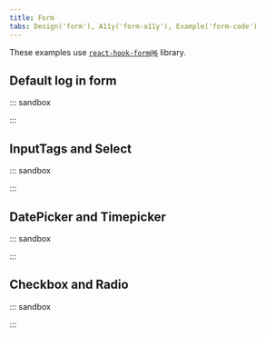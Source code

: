 ```yaml
---
title: Form
tabs: Design('form'), A11y('form-a11y'), Example('form-code')
---
```


These examples use [`react-hook-form@6`](https://github.com/react-hook-form/react-hook-form/tree/v6.15.8) library.

## Default log in form

::: sandbox

<script lang="tsx">
import React from 'react';
import { useForm } from 'react-hook-form';
import { Flex } from '@semcore/ui/flex-box';
import Tooltip from '@semcore/ui/tooltip';
import Input from '@semcore/ui/input';
import Button from '@semcore/ui/button';
import { Text } from '@semcore/ui/typography';

const Demo = () => {
  const { register, handleSubmit, errors, reset } = useForm({
    mode: 'onBlur',
  });

  const onSubmit = (data) => {
    reset({ email: '', password: '' });
    alert(JSON.stringify(data));
  };

  return (
    <>
      <Flex tag='form' onSubmit={handleSubmit(onSubmit)} direction='column'>
        <Text size={300} tag='label' mb={1} htmlFor='email'>
          Email
        </Text>
        <Tooltip animationsDisabled>
          <Tooltip.Popper
            placement='right'
            theme='warning'
            visible={errors['email']}
            id='form-email-error'
          >
            {errors['email']?.message}
          </Tooltip.Popper>
          <Tooltip.Trigger
            tag={Input}
            w='100%'
            mb={2}
            size='l'
            state={errors['email'] ? 'invalid' : 'normal'}
            controlsLength={1}
          >
            {({ getTriggerProps }) => (
              <Input.Value
                {...getTriggerProps({
                  id: 'email',
                  name: 'email',
                  type: 'email',
                  ref: register({
                    required: 'Email is required',
                    pattern: {
                      value: /.+@.+\..+/i,
                      message: 'Email is not valid',
                    },
                  }) as React.ForwardedRef<HTMLInputElement>,
                })}
                autoComplete='email'
                aria-invalid={Boolean(errors['email'])}
                aria-errormessage={errors['email'] ? 'form-email-error' : undefined}
              />
            )}
          </Tooltip.Trigger>
        </Tooltip>
        <Text size={300} tag='label' mb={1} htmlFor='password'>
          Password
        </Text>
        <Tooltip animationsDisabled>
          <Tooltip.Popper
            placement='right'
            theme='warning'
            visible={errors['password']}
            id='form-password-error'
          >
            {errors['password']?.message}
          </Tooltip.Popper>
          <Tooltip.Trigger
            tag={Input}
            w='100%'
            mb={4}
            size='l'
            state={errors['password'] ? 'invalid' : 'normal'}
            controlsLength={1}
          >
            {({ getTriggerProps }) => (
              <Input.Value
                {...getTriggerProps({
                  id: 'password',
                  name: 'password',
                  type: 'password',
                  ref: register({
                    required: 'Password is required',
                  }) as React.ForwardedRef<HTMLInputElement>,
                })}
                autoComplete='password'
                aria-invalid={Boolean(errors['password'])}
                aria-errormessage={errors['password'] ? 'form-password-error' : undefined}
              />
            )}
          </Tooltip.Trigger>
        </Tooltip>

        <Button type='submit' use='primary' theme='success' size='l' w='100%'>
          Log in
        </Button>
      </Flex>
    </>
  );
};


</script>

:::

## InputTags and Select

::: sandbox

<script lang="tsx">
import React from 'react';
import { useForm, Controller } from 'react-hook-form';
import { Flex } from '@semcore/ui/flex-box';
import { Text } from '@semcore/ui/typography';
import Select from '@semcore/ui/select';
import { ButtonTrigger } from '@semcore/ui/base-trigger';
import Counter from '@semcore/ui/counter';
import Tooltip from '@semcore/ui/tooltip';
import InputTags from '@semcore/ui/input-tags/';
import Button from '@semcore/ui/button';

const Demo = () => {
  const defaultValues = {
    period: 'Weekly',
    day_week: 'Monday',
    emails: ['first@react.hook.form', 'first@react.hook.form'],
  };
  const { handleSubmit, getValues, setValue, control, setError, errors, reset } = useForm({
    defaultValues,
  });
  const [valueTag, setValueTag] = React.useState('');

  const changeInputTagsValue = (value) => {
    reset(defaultValues);
    setValueTag(value);
  };

  const onSubmit = (data) => {
    reset(defaultValues);
    alert(JSON.stringify(data));
  };

  const handleAppendTags = (newTags) => {
    const tags = getValues('emails');
    if (newTags.some((tag) => !/.+@.+\..+/i.test(tag))) {
      setError('emails', { message: "Email don't valid" });
      return;
    }
    if (tags.length + newTags.length > 5) {
      setError('emails', { message: 'Max emails is 5' });
      return;
    }
    setValue('emails', [...tags, ...newTags]);
    changeInputTagsValue('');
  };

  const handleRemoveTag = () => {
    const tags = getValues('emails');
    if (tags.length === 0) return;
    setValue('emails', tags.slice(0, -1));
    changeInputTagsValue(`${tags.slice(-1)[0]} ${valueTag}`);
  };

  const handleCloseTag = (e) => {
    const tags = getValues('emails');
    const { dataset } = e.currentTarget;
    setValue(
      'emails',
      tags.filter((tag, ind) => ind !== Number(dataset.id)),
    );
  };

  const periods = ['Daily', 'Weekly'].map((value) => ({ value, children: value }));
  const daysWeek = ['Monday', 'Tuesday', 'Wednesday', 'Wednesday', 'Friday'].map((value) => ({
    value,
    children: value,
  }));

  return (
    <Flex tag='form' onSubmit={handleSubmit(onSubmit)} direction='column' alignItems='flex-start'>
      <Text size={300} tag='label' mb={1}>
        Email frequency
      </Text>

      <Flex mb={4}>
        <Controller
          render={(props) => <Select tag={ButtonTrigger} options={periods} {...props} />}
          control={control}
          name='period'
        />
        <Controller
          render={(props) => <Select ml={4} tag={ButtonTrigger} options={daysWeek} {...props} />}
          control={control}
          name='day_week'
        />
      </Flex>

      <Controller
        render={({ value: tags = [] }) => (
          <>
            <Text size={300} tag='label' mb={1}>
              Emails
              <Counter ml={1} size='l'>{`${tags.length}/5`}</Counter>
            </Text>
            <Tooltip
              interaction='none'
              placement='right'
              theme='warning'
              w='100%'
              animationsDisabled
            >
              <Tooltip.Popper id='form-emails-error' visible={Boolean(errors['emails'])}>
                {String(errors['emails']?.[0])}
              </Tooltip.Popper>
              <InputTags
                tag={Tooltip.Trigger}
                size='l'
                state={errors['emails'] ? 'invalid' : 'normal'}
                onAppend={handleAppendTags}
                onRemove={handleRemoveTag}
                aria-invalid={Boolean(errors['emails'])}
                aria-errormessage={errors['emails'] ? 'form-emails-error' : undefined}
              >
                {tags.map((tag, idx) => (
                  <InputTags.Tag key={tag + idx}>
                    <InputTags.Tag.Text>{tag}</InputTags.Tag.Text>
                    <InputTags.Tag.Close data-id={idx} onClick={handleCloseTag} />
                  </InputTags.Tag>
                ))}
                <InputTags.Value value={valueTag} onChange={changeInputTagsValue} />
              </InputTags>
            </Tooltip>
          </>
        )}
        control={control}
        name='emails'
      />

      <Button mt={4} type='submit' use='primary' theme='success' size='l'>
        Save
      </Button>
    </Flex>
  );
};


</script>

:::

## DatePicker and Timepicker

::: sandbox

<script lang="tsx">
import React from 'react';
import { useForm, Controller } from 'react-hook-form';
import { Flex } from '@semcore/ui/flex-box';
import { Text } from '@semcore/ui/typography';
import { DatePicker } from '@semcore/ui/date-picker';
import TimePicker from '@semcore/time-picker';
import Checkbox from '@semcore/ui/checkbox';
import Button from '@semcore/ui/button';

const Demo = () => {
  const [period, setPeriod] = React.useState(false);
  const defaultValues = {
    start_date: new Date(),
    start_time: '12:00',
    due_date: new Date(),
    due_time: '12:00',
  };
  const { handleSubmit, control, reset } = useForm({
    defaultValues,
  });

  const onSubmit = (data) => {
    alert(JSON.stringify(data));
  };

  const onReset = () => {
    reset(defaultValues);
  };

  const onPreventDefault = (e) => {
    e.preventDefault();
  };

  return (
    <Flex tag='form' onSubmit={handleSubmit(onSubmit)} direction='column' alignItems='flex-start'>
      <Flex mb={4}>
        <Flex direction='column'>
          <Text size={300} tag='label' mb={1}>
            Start date
          </Text>
          <Controller
            render={(props) => <DatePicker size='l' {...props} />}
            control={control}
            name='start_date'
          />
        </Flex>
        <Flex direction='column' ml={2}>
          <Text size={300} tag='label' mb={1}>
            Time
          </Text>
          <Controller
            render={(props) => (
              <TimePicker size='l' is12Hour {...props}>
                <TimePicker.Hours />
                <TimePicker.Separator />
                <TimePicker.Minutes />
                <TimePicker.Format onClick={onPreventDefault} />
              </TimePicker>
            )}
            control={control}
            name='start_time'
          />
        </Flex>
      </Flex>

      <Checkbox mb={4} size='l'>
        <Checkbox.Value onChange={setPeriod} />
        <Checkbox.Text>Period</Checkbox.Text>
      </Checkbox>

      {period && (
        <Flex mb={4}>
          <Flex direction='column'>
            <Text size={300} tag='label' mb={1}>
              Due date
            </Text>
            <Controller
              render={(props) => <DatePicker size='l' {...props} />}
              control={control}
              name='due_date'
            />
          </Flex>
          <Flex direction='column' ml={2}>
            <Text size={300} tag='label' mb={1}>
              Time
            </Text>
            <Controller
              render={(props) => (
                <TimePicker size='l' is12Hour {...props}>
                  <TimePicker.Hours />
                  <TimePicker.Separator />
                  <TimePicker.Minutes />
                  <TimePicker.Format onClick={onPreventDefault} />
                </TimePicker>
              )}
              control={control}
              name='due_time'
            />
          </Flex>
        </Flex>
      )}

      <Flex>
        <Button type='submit' use='primary' theme='success' size='l'>
          Create
        </Button>
        <Button ml={2} size='l' onClick={onReset}>
          Cancel
        </Button>
      </Flex>
    </Flex>
  );
};


</script>

:::

## Checkbox and Radio

::: sandbox

<script lang="tsx">
import React from 'react';
import { useForm, Controller } from 'react-hook-form';
import { Flex } from '@semcore/ui/flex-box';
import { Text } from '@semcore/ui/typography';
import Radio, { RadioGroup } from '@semcore/ui/radio';
import Checkbox from '@semcore/ui/checkbox';
import Select from '@semcore/ui/select';
import { ButtonTrigger } from '@semcore/ui/base-trigger';
import Button from '@semcore/ui/button';

const Demo = () => {
  const [selected, setSelected] = React.useState(false);
  const [selectedValue, setSelectedValue] = React.useState([]);
  const [selectedFirst, setSelectedFirst] = React.useState(0);
  const defaultValues = {
    export: 'all',
  };
  const { handleSubmit, control, reset, errors, setError } = useForm({
    defaultValues,
  });

  const onSubmit = (data) => {
    if (data.export === 'first') {
      if (!selectedFirst) {
        setError('export', { message: 'Require enter value' });
        return;
      } else {
        data.export = `first ${selectedFirst}`;
      }
    }
    if (data.export === 'selected') {
      if (!selectedValue.length) {
        setError('export', { message: 'Require chouse value' });
        return;
      } else {
        data.export = `selected [${selectedValue.join(',')}]`;
      }
    }
    reset(defaultValues);
    setSelected(false);
    setSelectedValue([]);
    setSelectedFirst(0);
    alert(JSON.stringify(data));
  };

  const optionsFirst = [100, 500].map((value) => ({ value, children: value }));
  const onChangeSelect = (value) => {
    reset({ export: 'first' });
    setSelectedFirst(value);
  };
  const onChangCheckbox = (checked, e) => {
    const { value } = e.target;
    const tmpArray = checked ? [...selectedValue, value] : selectedValue.filter((v) => v !== value);
    tmpArray.length && reset({ export: 'selected' });
    setSelectedValue(tmpArray);
  };
  const onSelectedRadio = () => {
    setSelected(!selected);
  };

  return (
    <Flex tag='form' onSubmit={handleSubmit(onSubmit)} direction='column' alignItems='flex-start'>
      <Flex direction='column' mb={4}>
        <Text size={300} tag='label' mb={4}>
          Export data
        </Text>
        <Controller
          render={({ value, ...props }) => (
            <RadioGroup {...props} value={value} size='l'>
              <Radio mb={3}>
                <Radio.Value value='all' />
                <Radio.Text>All</Radio.Text>
              </Radio>
              <Radio mb={3}>
                <Radio.Value value='selected' onChange={onSelectedRadio} />
                <Radio.Text>Selected</Radio.Text>
                {selected &&
                  [100, 500].map((v) => (
                    <Checkbox
                      size='l'
                      ml={2}
                      key={v}
                      state={value.includes('selected') && errors['export'] ? 'invalid' : 'normal'}
                    >
                      <Checkbox.Value value={v} onChange={onChangCheckbox} />
                      <Checkbox.Text children={v} />
                    </Checkbox>
                  ))}
              </Radio>
              <Radio style={{ alignItems: 'center' }}>
                <Radio.Value value='first' />
                <Radio.Text>First</Radio.Text>
                <Select
                  size='l'
                  ml={2}
                  state={value.includes('first') && errors['export'] ? 'invalid' : 'normal'}
                  tag={ButtonTrigger}
                  options={optionsFirst}
                  onChange={onChangeSelect}
                />
              </Radio>
            </RadioGroup>
          )}
          control={control}
          name='export'
        />
      </Flex>

      <Button type='submit' use='primary' theme='info' size='l'>
        Excel
      </Button>
    </Flex>
  );
};


</script>

:::
